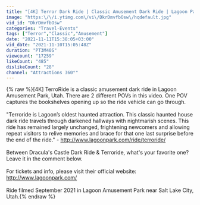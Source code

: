 ```yaml
---
title: "[4K] Terror Dark Ride | Classic Amusement Dark Ride | Lagoon Park 2021"
image: "https:\/\/i.ytimg.com\/vi\/DkrDmvfbOsw\/hqdefault.jpg"
vid_id: "DkrDmvfbOsw"
categories: "Travel-Events"
tags: ["Terror","Classic","Amusement"]
date: "2021-11-11T15:38:05+03:00"
vid_date: "2021-11-10T15:05:48Z"
duration: "PT3M40S"
viewcount: "17259"
likeCount: "485"
dislikeCount: "28"
channel: "Attractions 360°"
---
```

{% raw %}[4K] TerroRide is a classic amusement dark ride in Lagoon Amusement Park, Utah. There are 2 different POVs in this video. One POV captures the bookshelves opening up so the ride vehicle can go through.<br /><br />&quot;Terroride is Lagoon’s oldest haunted attraction. This classic haunted house dark ride travels through darkened hallways with nightmarish scenes. This ride has remained largely unchanged, frightening newcomers and allowing repeat visitors to relive memories and brace for that one last surprise before the end of the ride.&quot; - <a rel="nofollow" target="blank" href="http://www.lagoonpark.com/ride/terroride/">http://www.lagoonpark.com/ride/terroride/</a><br /><br />Between Dracula's Castle Dark Ride &amp; Terroride, what's your favorite one? Leave it in the comment below.<br /><br />For tickets and info, please visit their official website:<br /><a rel="nofollow" target="blank" href="http://www.lagoonpark.com/">http://www.lagoonpark.com/</a><br /><br />Ride filmed September 2021 in Lagoon Amusement Park near Salt Lake City, Utah.{% endraw %}
